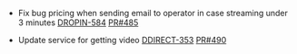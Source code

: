 - Fix bug pricing when sending email to operator in case streaming under 3 minutes
[DROPIN-584](https://dropin.atlassian.net/browse/DROPIN-584)
[PR#485](https://github.com/dropininc/dropin-api-v2/pull/485)


- Update service for getting video
[DDIRECT-353](https://dropin.atlassian.net/browse/DDIRECT-353)
[PR#490](https://github.com/dropininc/dropin-api-v2/pull/490)
